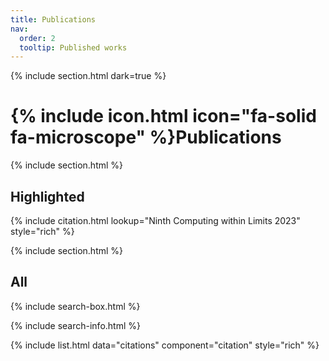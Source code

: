 ```yaml
---
title: Publications
nav:
  order: 2
  tooltip: Published works
---
```


{% include section.html dark=true %}
# {% include icon.html icon="fa-solid fa-microscope" %}Publications

{% include section.html %}

## Highlighted

{% include citation.html lookup="Ninth Computing within Limits 2023" style="rich" %}

{% include section.html %}

## All

{% include search-box.html %}

{% include search-info.html %}

{% include list.html data="citations" component="citation" style="rich" %}


